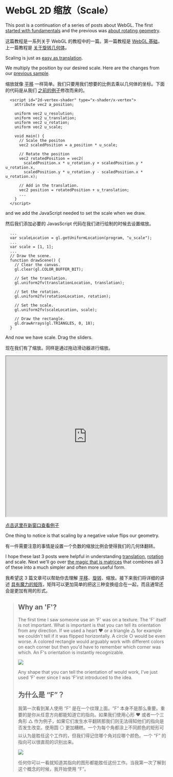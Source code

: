 # WebGL 2D 缩放（Scale）

This post is a continuation of a series of posts about WebGL. The first <a href="webgl-fundamentals.html">started with fundamentals</a> and the previous was <a href="webgl-2d-rotation.html">about rotating geometry</a>.

这篇教程是一系列关于 WebGL 的教程中的一篇。第一篇教程是 <a href="../fundamentals/WebGL-Fundamentals.html" target="_blank"> WebGL 基础</a>，上一篇教程是 <a href="./WebGL-2D-Rotation.html" target="_blank">关于旋转几何体</a>。

Scaling is just as <a href="webgl-2d-translation.html">easy as translation</a>.
<!--more-->
We multiply the position by our desired scale. Here are the changes from our <a href="webgl-2d-rotation.html">previous sample</a>.

缩放就像 <a href="./WebGL-2D-Translation.html" target="_blank">平移</a> 一样简单。我们只要用我们想要的比例去乘以几何体的坐标。下面的代码是从我们 <a href="./WebGL-2D-Rotation.html" target="_blank">之前的例子</a>修改而来的。

```
  <script id="2d-vertex-shader" type="x-shader/x-vertex">
    attribute vec2 a_position;

    uniform vec2 u_resolution;
    uniform vec2 u_translation;
    uniform vec2 u_rotation;
    uniform vec2 u_scale;

    void main() {
      // Scale the positon
      vec2 scaledPosition = a_position * u_scale;

      // Rotate the position
      vec2 rotatedPosition = vec2(
        scaledPosition.x * u_rotation.y + scaledPosition.y * u_rotation.x,
        scaledPosition.y * u_rotation.y - scaledPosition.x * u_rotation.x);

      // Add in the translation.
      vec2 position = rotatedPosition + u_translation;
      ...
    }
  </script>
```

and we add the JavaScript needed to set the scale when we draw.

然后我们添加必要的 JavasScript 代码在我们进行绘制的时候去设置缩放。

```
  ...
  var scaleLocation = gl.getUniformLocation(program, "u_scale");
  ...
  var scale = [1, 1];
  ...
  // Draw the scene.
  function drawScene() {
    // Clear the canvas.
    gl.clear(gl.COLOR_BUFFER_BIT);

    // Set the translation.
    gl.uniform2fv(translationLocation, translation);

    // Set the rotation.
    gl.uniform2fv(rotationLocation, rotation);

    // Set the scale.
    gl.uniform2fv(scaleLocation, scale);

    // Draw the rectangle.
    gl.drawArrays(gl.TRIANGLES, 0, 18);
  }
```

And now we have scale. Drag the sliders.

现在我们有了缩放。同样是通过拖动滑动器进行缩放。

<iframe src="http://webglfundamentals.org/webgl/webgl-2d-geometry-scale.html" width="100%" height="500"></iframe>

<a href="http://webglfundamentals.org/webgl/webgl-2d-geometry-scale.html" target="_blank">点击这里在新窗口查看例子</a>

One thing to notice is that scaling by a negative value flips our geometry.

有一件需要注意的事情是设置一个负数的缩放比例会使得我们的几何体翻转。

I hope these last 3 posts were helpful in understanding <a href="webgl-2d-translation.html">translation</a>, <a href="webgl-2d-rotation.html">rotation</a> and scale. Next we'll go over <a href="webgl-2d-matrices.html">the magic that is matrices</a> that combines all 3 of these into a much simpler and often more useful form.

我希望这 3 篇文章可以帮助你去理解 <a href="./WebGL-2D-Translation.html" target="_blank">平移</a>、<a href="./WebGL-2D-Rotation.html" target="_blank">旋转</a>、缩放。接下来我们将详细的讲述 <a href="./WebGL-2D-Matrices.html" target="_blank">具有魔力的矩阵</a>，矩阵可以更加简单的把这三种变换组合在一起，而且通常还会是更加有用的形式。

> ## Why an 'F'?
>
> The first time I saw someone use an 'F' was on a texture. The 'F' itself is not important. What is important is that you can tell its orientation from any direction. If we used a heart ❤ or a triangle △ for example we couldn't tell if it was flipped horizontally. A circle ○ would be even worse. A colored rectangle would arguably work with different colors on each corner but then you'd have to remember which corner was which. An F's orientation is instantly recognizable.
>
> ![](http://webglfundamentals.org/webgl/resources/f-orientation.svg)
>
> Any shape that you can tell the orientation of would work, I've just used 'F' ever since I was 'F'irst introduced to the idea.
>
> ## 为什么是 “F”？
>
> 我第一次看到某人使用 “F” 是在一个纹理上面。“F” 本身不是那么重要。重要的是你从任意方向都能知道它的指向。如果我们使用心形 ❤ 或者一个三角形 △ 作为例子，如果它们发生水平翻转那我们则无法得知他们的指向是否发生改变。使用圆 ⚪ 更加糟糕。一个为每个角都涂上不同颜色的矩形可以认为是胜任这个工作的，但我们得记住哪个角对应哪个颜色。一个 “F” 的指向可以很直观的识别出来。
>
> ![](http://webglfundamentals.org/webgl/resources/f-orientation.svg)
>
> 任何你可以一看就知道其指向的图形都能胜任这份工作。当我第一次了解到这个概念的时候，我开始使用 “F”。
